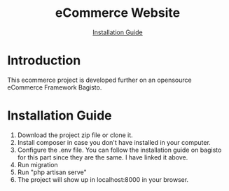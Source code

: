 
<h1 align="center">
    eCommerce Website
</h1>

<p align="center">
    <a href="https://webkul.com/blog/laravel-ecommerce-website/">Installation Guide</a> 
</p>



# Introduction

This ecommerce project is developed further on an opensource eCommerce Framework Bagisto. 

# Installation Guide
1. Download the project zip file or clone it.
2. Install composer in case you don't have installed in your computer.
3. Configure the .env file. You can follow the installation guide on bagisto for this part since they are the same. I have linked it above. 
4. Run migration
5. Run "php artisan serve"
6. The project will show up in localhost:8000 in your browser.


